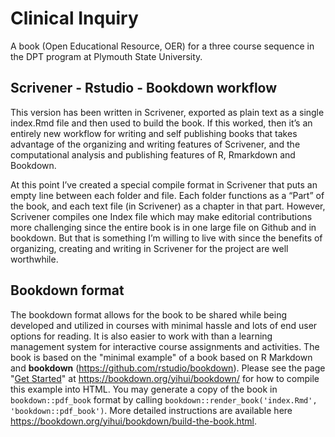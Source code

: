 # Clinical Inquiry

A book (Open Educational Resource, OER) for a three course sequence in the DPT program at Plymouth State University.


## Scrivener - Rstudio - Bookdown workflow

This version has been written in Scrivener, exported as plain text as a single index.Rmd file and then used to build the book. If this worked, then it’s an entirely new workflow for writing and self publishing books that takes advantage of the organizing and writing features of Scrivener, and the computational analysis and publishing features of R, Rmarkdown and Bookdown.

At this point I’ve created a special compile format in Scrivener that puts an empty line between each folder and file. Each folder functions as a “Part” of the book, and each text file (in Scrivener) as a chapter in that part. However, Scrivener compiles one Index file which may make editorial contributions more challenging since the entire book is in one large file on Github and in bookdown. But that is something I’m willing to live with since the benefits of organizing, creating and writing in Scrivener for the project are well worthwhile.

## Bookdown format

The bookdown format allows for the book to be shared while being developed and utilized in courses with minimal hassle and lots of end user options for reading. It is also easier to work with than a learning management system for interactive course assignments and activities. The book is based on the "minimal example" of a book based on R Markdown and **bookdown** (https://github.com/rstudio/bookdown). Please see the page "[Get Started](https://bookdown.org/yihui/bookdown/get-started.html)" at https://bookdown.org/yihui/bookdown/ for how to compile this example into HTML. You may generate a copy of the book in `bookdown::pdf_book` format by calling `bookdown::render_book('index.Rmd', 'bookdown::pdf_book')`. More detailed instructions are available here https://bookdown.org/yihui/bookdown/build-the-book.html.

